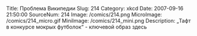 Title: Проблема Википедии 
Slug: 214 
Category: xkcd 
Date: 2007-09-16 21:50:00 
SourceNum: 214 
Image: /comics/214.png 
MicroImage: /comics/214_micro.gif 
MiniImage: /comics/214_mini.png 
Description: „Тафт в конкурсе мокрых футболок“ - ключевой образ здесь 

